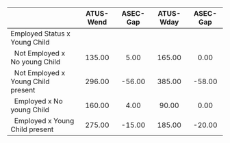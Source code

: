 
|                      |    ATUS-Wend |     ASEC-Gap |    ATUS-Wday |     ASEC-Gap |
| -------------------- | :----------: | :----------: | :----------: | :----------: |
| Employed Status x Young Child |              |              |              |              |
| &nbsp;&nbsp;Not Employed x No young Child |       135.00 |         5.00 |       165.00 |         0.00 |
| &nbsp;&nbsp;Not Employed x Young Child present |       296.00 |       -56.00 |       385.00 |       -58.00 |
| &nbsp;&nbsp;Employed x No young Child |       160.00 |         4.00 |        90.00 |         0.00 |
| &nbsp;&nbsp;Employed x Young Child present |       275.00 |       -15.00 |       185.00 |       -20.00 |

